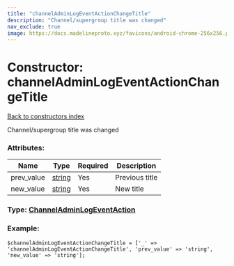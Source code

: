 ```yaml
---
title: "channelAdminLogEventActionChangeTitle"
description: "Channel/supergroup title was changed"
nav_exclude: true
image: https://docs.madelineproto.xyz/favicons/android-chrome-256x256.png
---
```

# Constructor: channelAdminLogEventActionChangeTitle  
[Back to constructors index](/API_docs/constructors/index.html)



Channel/supergroup title was changed

### Attributes:

| Name     |    Type       | Required | Description |
|----------|---------------|----------|-------------|
|prev\_value|[string](/API_docs/types/string.html) | Yes|Previous title|
|new\_value|[string](/API_docs/types/string.html) | Yes|New title|



### Type: [ChannelAdminLogEventAction](/API_docs/types/ChannelAdminLogEventAction.html)


### Example:

```
$channelAdminLogEventActionChangeTitle = ['_' => 'channelAdminLogEventActionChangeTitle', 'prev_value' => 'string', 'new_value' => 'string'];
```  
